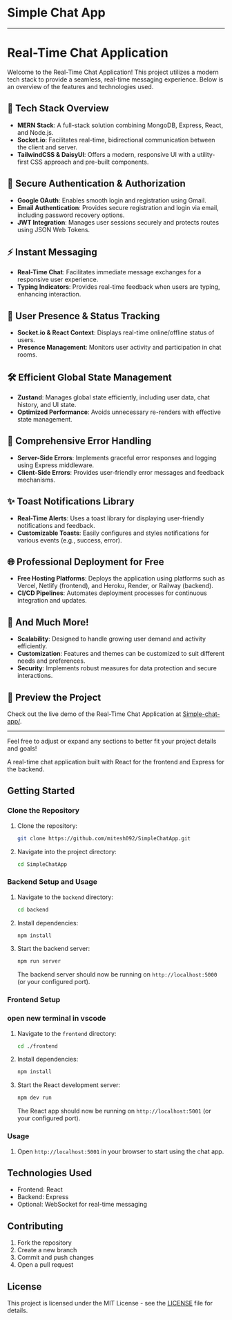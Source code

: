 # Simple Chat App
---

# Real-Time Chat Application

Welcome to the Real-Time Chat Application! This project utilizes a modern tech stack to provide a seamless, real-time messaging experience. Below is an overview of the features and technologies used.

## 🚀 Tech Stack Overview

- **MERN Stack**: A full-stack solution combining MongoDB, Express, React, and Node.js.
- **Socket.io**: Facilitates real-time, bidirectional communication between the client and server.
- **TailwindCSS & DaisyUI**: Offers a modern, responsive UI with a utility-first CSS approach and pre-built components.

## 🔐 Secure Authentication & Authorization

- **Google OAuth**: Enables smooth login and registration using Gmail.
- **Email Authentication**: Provides secure registration and login via email, including password recovery options.
- **JWT Integration**: Manages user sessions securely and protects routes using JSON Web Tokens.

## ⚡ Instant Messaging

- **Real-Time Chat**: Facilitates immediate message exchanges for a responsive user experience.
- **Typing Indicators**: Provides real-time feedback when users are typing, enhancing interaction.

## 🌟 User Presence & Status Tracking

- **Socket.io & React Context**: Displays real-time online/offline status of users.
- **Presence Management**: Monitors user activity and participation in chat rooms.

## 🛠️ Efficient Global State Management

- **Zustand**: Manages global state efficiently, including user data, chat history, and UI state.
- **Optimized Performance**: Avoids unnecessary re-renders with effective state management.

## 🔧 Comprehensive Error Handling

- **Server-Side Errors**: Implements graceful error responses and logging using Express middleware.
- **Client-Side Errors**: Provides user-friendly error messages and feedback mechanisms.

## ✨ Toast Notifications Library

- **Real-Time Alerts**: Uses a toast library for displaying user-friendly notifications and feedback.
- **Customizable Toasts**: Easily configures and styles notifications for various events (e.g., success, error).

## 🌐 Professional Deployment for Free

- **Free Hosting Platforms**: Deploys the application using platforms such as Vercel, Netlify (frontend), and Heroku, Render, or Railway (backend).
- **CI/CD Pipelines**: Automates deployment processes for continuous integration and updates.

## 🎯 And Much More!

- **Scalability**: Designed to handle growing user demand and activity efficiently.
- **Customization**: Features and themes can be customized to suit different needs and preferences.
- **Security**: Implements robust measures for data protection and secure interactions.

## 🔗 Preview the Project

Check out the live demo of the Real-Time Chat Application at [Simple-chat-app/](https://simplechatapp-0s7v.onrender.com/).

---

Feel free to adjust or expand any sections to better fit your project details and goals!

A real-time chat application built with React for the frontend and Express for the backend.

## Getting Started

### Clone the Repository

1. Clone the repository:

    ```bash
    git clone https://github.com/mitesh092/SimpleChatApp.git
    ```

2. Navigate into the project directory:

    ```bash
    cd SimpleChatApp
    ```

### Backend Setup and Usage

1. Navigate to the `backend` directory:

    ```bash
    cd backend
    ```

2. Install dependencies:

    ```bash
    npm install
    ```

3. Start the backend server:

    ```bash
    npm run server
    ```

   The backend server should now be running on `http://localhost:5000` (or your configured port).

### Frontend Setup
### open new terminal in vscode 

1. Navigate to the `frontend` directory:

    ```bash
    cd ./frontend
    ```

2. Install dependencies:

    ```bash
    npm install
    ```

3. Start the React development server:

    ```bash
    npm dev run
    ```

   The React app should now be running on `http://localhost:5001` (or your configured port).

### Usage

1. Open `http://localhost:5001` in your browser to start using the chat app.

## Technologies Used

- Frontend: React
- Backend: Express
- Optional: WebSocket for real-time messaging

## Contributing

1. Fork the repository
2. Create a new branch
3. Commit and push changes
4. Open a pull request

## License

This project is licensed under the MIT License - see the [LICENSE](License) file for details.

